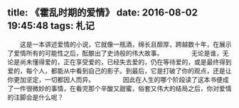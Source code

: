 title: 《霍乱时期的爱情》
date: 2016-08-02 19:45:48
tags: 札记
---
　　这是一本讲述爱情的小说，它就像一瓶酒，绵长且醇厚，跨越数十年，在展示了爱情所有的可能性之后，酝酿出了史诗般的伟大故事。
　　
　　无论是谁，无论是尚未懂得爱的，正在享受爱的，已经失去爱的，仍在等待爱的，或是最终得到爱的，每个人，都能从中看到自己的影子。到最后，它是打破了你的观点，还是让你更加坚定，一切都因人而异。
　　
　　因此在人生的哪个阶段读了这本书便成了一件很微妙的事情，在看完那个辛酸又甜蜜，俗套又伟大的结局之后，你对爱情的注脚会是什么呢？
